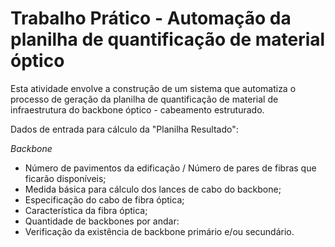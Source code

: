 # Trabalho Prático - Automação da planilha de quantificação de material óptico
Esta atividade envolve a construção de um sistema que automatiza o processo de geração da planilha de quantificação de material de infraestrutura do backbone óptico - cabeamento estruturado.

Dados de entrada para cálculo da "Planilha Resultado":

*Backbone*

- Número de pavimentos da edificação / Número de pares de fibras que ficarão disponíveis;
- Medida básica para cálculo dos lances de cabo do backbone;
- Especificação do cabo de fibra óptica;
- Característica da fibra óptica;
- Quantidade de backbones por andar:
- Verificação da existência de backbone primário e/ou secundário.